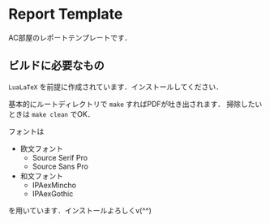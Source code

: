 # Report Template

AC部屋のレポートテンプレートです．

## ビルドに必要なもの

`LuaLaTeX` を前提に作成されています．インストールしてください．

基本的にルートディレクトリで `make` すればPDFが吐き出されます．
掃除したいときは `make clean` でOK．

フォントは

- 欧文フォント
    - Source Serif Pro
    - Source Sans Pro
- 和文フォント
    - IPAexMincho
    - IPAexGothic

を用いています．インストールよろしくv(^^)
